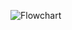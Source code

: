 ![Flowchart](https://viewer.diagrams.net/?tags=%7B%7D&highlight=0000ff&edit=_blank&layers=1&nav=1&title=Untitled%20Diagram.drawio#R7Vpbc9o6EP41PCbjCxjyGHJrz0kzOSU9bZ8ywhZGRZZcWQTor%2B%2FKlsG2FAITIE2aTiexVvJa3v1291s5Lf8smV8JlI4%2F8QjTludE85Z%2F3vK8XtCDn0qwKAR%2BzykEsSBRIXJXggH5hbWwXDYlEc5qCyXnVJK0Lgw5YziUNRkSgs%2Fqy0ac1p%2BaohgbgkGIqCn9SiI51q%2FldVfyD5jE4%2FLJbnBSzCSoXKzfJBujiM8qIv%2Bi5Z8JzmVxlczPMFW2K%2B3y9ePiK72eBFf%2F%2FJf9RF%2F6%2F97d%2FH9UKLvc5pblKwjM5G5Ve4XqB0Sn2l76XeWiNKDgUxZhpcRp%2Bf2xTChcunD5A0u50A5HU8lBxIUc85gzRK85T%2FW6EWdSL3PVGLPoVDkWxkPKw0khuiSU6mdkUvDJ0lvqlqXp1TRFQ0z7KJzE%2BdbOOOUCphhnWKmKwP1696vtXKyk8DApFt%2BUsuNOOfyudeeD83lttNCjDb2gvZXxqQjxmnW%2BDgYkYqz19WY4bf9IbycLdvaFXfW%2F%2FTq60l511HtVEK19fIV5gmGTsEBgiiR5qMMe6eiJl%2Bv0reABtKgsSDlhMqsCCC4q%2BleiHFZbQMw3IDbAIQgGIeSbFIs1gFOun42JxIMU5bacwS11EFbBBa%2FWjynKss1wtJ0%2FH7CQeL7WA%2BVsoF2mM2aZMGer9OOWOWVcST1t53Gf1ZyyrQfahge%2B4%2BwPiHMY6fW9%2FUf9jqM3MKPXrm%2FT8NVgKYGxXTQn81sVv5UlfDTKYGMV6Dwe8Q0VGsbLreidtTuN%2BrLdergodrDT5NIxoH3DDWQ%2FDY5Xjf0XQnZ3O2C7ewP2rrAUGFg6RxIpCosZFkgCPkADgx%2BXH68%2F3lwN7j9d3J2en96dtvxLM52OeTKcZk9XsJqnFY4uUUKostoHTB%2BwJCGy1DlEScxgEILToYZaIQSPJCyGUbAa3eWQhZKwx%2FrXqScCr2spgG1LAXT3VgG7hmvDMWIAXMD5GBfdx4jExz8yzvKNwj6h5SGjEc6tA8tIOMEC0qUDoQevhpFYV0JfJ3Npu%2B2a53zP4rmT4IDUpbdJfn%2FV2fvgzKVMxE9TF3fDDK%2FR4xz78K8e%2Bn980j%2FZiBu%2FM4j9IMx7xRzC2qybHOLZWLKixYKqR0qLu%2FRvw8ovl1KecXbxrGJSbtNkeBdzKVCoGN47k6syuW6dyQUdCx9wLUzuZAd8wBpf3b8inHZywmc06A1a7jadVESvvmn3lbakE5Xo%2B4xTjNQOBxKn8AtWOKOcXyPGgZiLJfF%2Bc1TbDTo1b%2FTcA54SWkPLNQ9q%2F4pg88zaZbeP96K1yzO8c3N9C4JbkmJKgMZ5AUoU7tkwS5d2e0MR43fqzWn7kOfqVkSYLnmJgHne56ydBNa671ZPcsLgQGG1bpM1FwYUttsfwkUsczsVAhUSNecGP6e8nDjKcvecqiLmp%2FPiNj1fKgJTI3EfCjSjWByni1IxbLzQXX8eiI09DEVTEpEH66bMx5d3AH1k1luGy%2FbwKCz6Q%2FU6hBFJEF2rcmPTuI%2BY5o4rKBYkXEWvQnd%2BKCeL0zfE1Nkr5BhGOVKXMntYcoXiBG9EIAvG2fHTVi0MYIhzS5bS5%2BTORxLbpqG18XdF18bGbQkw2FcCNBnD5ykzC1ETu9rR92DFJLt3nQnoaHXP1P8lCvRkb82c6%2FxUoAAOySLVHXnONM2Pb6uAUMNFis1NNCAXFY1gfryvT4EBXQmSu6uje8VGu46NdqdjYqN7yE7N%2FDJnO1gDM8i6xYx2WBkLOmd6qicSEkVF5cSQWdAwV6UKmv6gCXo7%2FVbnXOmCYplp6y%2BJS%2BPsC2BCm6IDOc3zG05zTKfZvpP4e2sBzBbtjbUA9te2UJXH2cJLURXL6VXZP78HVaVNaBTJwIyp4KAxZXYJeZF0EkRYzgJVpcKGE58oLPUqtHV7tnu7d5rtme2r747YCQxXf3ZZnE%2Bt%2FnbVv%2FgN)

